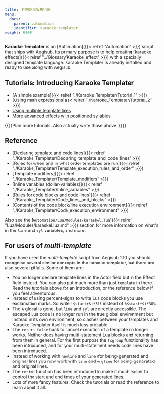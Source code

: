 ```yaml
---
title: 卡拉OK模版执行器
menu:
  docs:
    parent: automation
    identifier: karaoke-templater
weight: 6100
---
```


**Karaoke Templater** is an [Automation]({{< relref "Automation" >}}) script that ships with Aegisub. Its
primary purpose is to help creating [karaoke effects]({{< relref "../Glossary/Karaoke_effect" >}})
with a specially designed template language. Karaoke Templater is already
installed and ready to use along with Aegisub.

## Tutorials: Introducing Karaoke Templater  ##
* [A simple example]({{< relref "./Karaoke_Templater/Tutorial_1" >}})
* [Using math expressions]({{< relref "./Karaoke_Templater/Tutorial_2" >}})
* [Using multiple template lines](#)
* [More advanced effects with positioned syllables](#)

{{<todo>}}Plan more tutorials. Also actually write those above. {{</todo>}}

## Reference  ##
* [Declaring template and code lines]({{< relref "./Karaoke_Templater/Declaring_template_and_code_lines" >}})
* [Rules for when and in what order templates are run]({{< relref "./Karaoke_Templater/Template_execution_rules_and_order" >}})
* [Template modifiers]({{< relref "./Karaoke_Templater/Template_modifiers" >}})
* [Inline variables (dollar-variables)]({{< relref "./Karaoke_Templater/Inline_variables" >}})
* [Rules for code blocks and code lines]({{< relref "./Karaoke_Templater/Code_lines_and_blocks" >}})
* [Contents of the code block/line execution environment]({{< relref "./Karaoke_Templater/Code_execution_environment" >}})

Also see the [`Automation/Lua/Modules/karaskel.lua`]({{< relref "Lua/Modules/karaskel.lua.md" >}}) section for more
information on what's in the `line` and `syl` variables, and more.

## For users of _multi-template_  ##
If you have used the _multi-template_ script from Aegisub 1.10 you should
recognise several similar concepts in the karaoke templater, but there are also
several pitfalls. Some of them are:

* You no longer declare template lines in the Actor field but in the Effect
  field instead. You can also put much more than just `template` in there. Read
  the tutorials above for an introduction, or the reference below if you feel
  adventurous.
* Instead of using percent-signs to write Lua code blocks you use exclamation
  marks. So write `!$start+$i*30!` instead of `%$start+$i*30%`.
* The `A` global is gone, but `line` and `syl` are directly accessible. The
  escaped Lua code is no longer run in the true global environment but instead
  in its own environment, so clashes between your templates and Karaoke
  Templater itself is much less probable.
* The `return false` hack to cancel execution of a template no longer works.
  Neither does having multi-statement Lua blocks and returning from them in
  general. For the first purpose the `fxgroup` functionality has been
  introduced, and for your multi-statement needs code lines have been
  introduced.
* Instead of working with `newline` and `line` (for being-generated and
  original line) you now work with `line` and `orgline` for being-generated and
  original lines.
* The `retime` function has been introduced to make it much easier to control
  the start and end times of your generated lines.
* Lots of more fancy features. Check the tutorials or read the reference to
  learn about it all.
